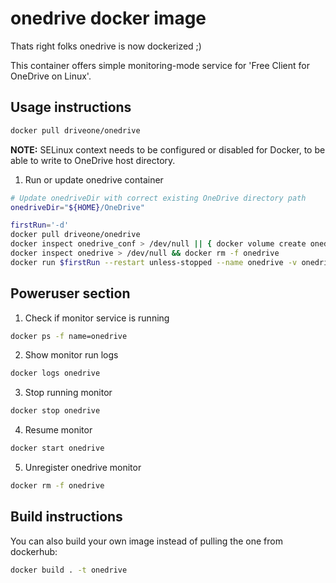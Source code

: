 # onedrive docker image

Thats right folks onedrive is now dockerized ;)

This container offers simple monitoring-mode service for 'Free Client for OneDrive on Linux'.

## Usage instructions
```bash
docker pull driveone/onedrive
```
**NOTE:** SELinux context needs to be configured or disabled for Docker, to be able to write to OneDrive host directory.

1.  Run or update onedrive container
```bash
# Update onedriveDir with correct existing OneDrive directory path
onedriveDir="${HOME}/OneDrive"

firstRun='-d'
docker pull driveone/onedrive
docker inspect onedrive_conf > /dev/null || { docker volume create onedrive_conf; firstRun='-it'; }
docker inspect onedrive > /dev/null && docker rm -f onedrive
docker run $firstRun --restart unless-stopped --name onedrive -v onedrive_conf:/onedrive/conf -v "${onedriveDir}:/onedrive/data" driveone/onedrive
```
## Poweruser section
1.  Check if monitor service is running
```bash
docker ps -f name=onedrive
```
2.  Show monitor run logs
```bash
docker logs onedrive
```
3.  Stop running monitor
```bash
docker stop onedrive
```
4.  Resume monitor
```bash
docker start onedrive
```
5.  Unregister onedrive monitor
```bash
docker rm -f onedrive
```
## Build instructions
You can also build your own image instead of pulling the one from dockerhub:
```bash
docker build . -t onedrive
```
